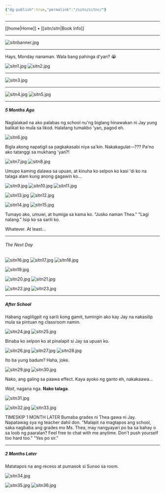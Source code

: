 ```yaml
---
{"dg-publish":true,"permalink":"/sitn/sitnc/"}
---
```



***
[[home\|Home]] • [[sitn/sitn\|Book Info]]
***

![sitnbanner.jpg](/img/user/a%20storage/sitnbanner.jpg)

***

Hays, Monday nanaman. Wala bang pahinga d'yan? 😭

![sitn1.jpg](/img/user/a%20storage/sitn1.jpg)
![sitn2.jpg](/img/user/a%20storage/sitn2.jpg)

***

![sitn3.jpg](/img/user/a%20storage/sitn3.jpg)

***

![sitn4.jpg](/img/user/a%20storage/sitn4.jpg)
![sitn5.jpg](/img/user/a%20storage/sitn5.jpg)

***

##### 5 Months Ago
Naglalakad na ako palabas ng school nu'ng biglang hinawakan ni Jay yung balikat ko mula sa likod. Halatang tumakbo 'yan, pagod eh.

![sitn6.jpg](/img/user/a%20storage/sitn6.jpg)

Bigla akong napatigil sa pagkakasabi niya sa'kin. Nakakagulat—??? Pa'no ako tatanggi sa mukhang 'yan?!

![sitn7.jpg](/img/user/a%20storage/sitn7.jpg)
![sitn8.jpg](/img/user/a%20storage/sitn8.jpg)

Umupo kaming dalawa sa upuan, at kinuha ko selpon ko kasi 'di ko na talaga alam kung anong gagawin ko...

![sitn9.jpg](/img/user/a%20storage/sitn9.jpg)
![sitn10.jpg](/img/user/a%20storage/sitn10.jpg)
![sitn11.jpg](/img/user/a%20storage/sitn11.jpg)

![sitn13.jpg](/img/user/a%20storage/sitn13.jpg)
![sitn12.jpg](/img/user/a%20storage/sitn12.jpg)

![sitn14.jpg](/img/user/a%20storage/sitn14.jpg)
![sitn15.jpg](/img/user/a%20storage/sitn15.jpg)

Tumayo ako, umuwi, at humiga sa kama ko.
"Jusko naman Thea."
"Lagi nalang." Isip ko sa sarili ko.

Whatever. At least...

***

###### The Next Day

![sitn16.jpg](/img/user/a%20storage/sitn16.jpg)
![sitn17.jpg](/img/user/a%20storage/sitn17.jpg)
![sitn18.jpg](/img/user/a%20storage/sitn18.jpg)

![sitn19.jpg](/img/user/a%20storage/sitn19.jpg)

![sitn20.jpg](/img/user/a%20storage/sitn20.jpg)
![sitn21.jpg](/img/user/a%20storage/sitn21.jpg)

![sitn22.jpg](/img/user/a%20storage/sitn22.jpg)
![sitn23.jpg](/img/user/a%20storage/sitn23.jpg) 

***
##### After School
Habang nagliligpit ng sarili kong gamit, tumingin ako kay Jay na nakasilip mula sa pintuan ng classroom namin.

![sitn24.jpg](/img/user/a%20storage/sitn24.jpg)
![sitn25.jpg](/img/user/a%20storage/sitn25.jpg)

Binaba ko selpon ko at pinalapit si Jay sa upuan ko.

![sitn26.jpg](/img/user/a%20storage/sitn26.jpg)
![sitn27.jpg](/img/user/a%20storage/sitn27.jpg)
![sitn28.jpg](/img/user/a%20storage/sitn28.jpg)

Ito ba yung badum? Haha, joke.

![sitn29.jpg](/img/user/a%20storage/sitn29.jpg)
![sitn30.jpg](/img/user/a%20storage/sitn30.jpg)

Nako, ang galing sa paawa effect. Kaya ayoko ng ganto eh, nakakaawa...

*Wait*, nagana nga. **Nako talaga**.

![sitn31.jpg](/img/user/a%20storage/sitn31.jpg)

![sitn32.jpg](/img/user/a%20storage/sitn32.jpg)
![sitn33.jpg](/img/user/a%20storage/sitn33.jpg)

TIMESKIP 1 MONTH LATER Bumaba grades ni Thea gawa ni Jay. Napatawag sya ng teacher dahil don. "Malapit na magtapos ang school, saka nagbaba ang grades mo Ms. Thea, may nangyayari po ba sa bahay o sa loob ng paaralan? Feel free to chat with me anytime. Don't push yourself too hard too."
"Yes po sir."

***
##### 2 Months Later

Matatapos na ang recess at pumasok si Sunoo sa room.

![sitn34.jpg](/img/user/a%20storage/sitn34.jpg)

![sitn35.jpg](/img/user/a%20storage/sitn35.jpg)
![sitn36.jpg](/img/user/sitn36.jpg)

